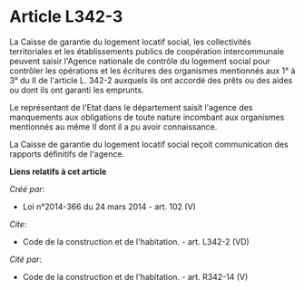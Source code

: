 # Article L342-3

La Caisse de garantie du logement locatif social, les collectivités territoriales et les établissements publics de
coopération intercommunale peuvent saisir l'Agence nationale de contrôle du logement social pour contrôler les opérations et
les écritures des organismes mentionnés aux 1° à 3° du II de l'article L. 342-2 auxquels ils ont accordé des prêts ou des
aides ou dont ils ont garanti les emprunts. 

Le représentant de l'Etat dans le département saisit l'agence des manquements aux obligations de toute nature incombant aux
organismes mentionnés au même II dont il a pu avoir connaissance. 

La Caisse de garantie du logement locatif social reçoit communication des rapports définitifs de l'agence.

**Liens relatifs à cet article**

_Créé par_:

  - Loi n°2014-366 du 24 mars 2014 - art. 102 (V)

_Cite_:

  - Code de la construction et de l'habitation. - art. L342-2 (VD)

_Cité par_:

  - Code de la construction et de l'habitation. - art. R342-14 (V)
